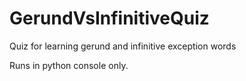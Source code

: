 # GerundVsInfinitiveQuiz
Quiz for learning gerund and infinitive exception words

Runs in python console only.
